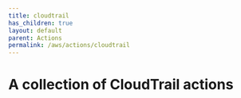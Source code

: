 ```yaml
---
title: cloudtrail
has_children: true
layout: default
parent: Actions
permalink: /aws/actions/cloudtrail
---
```


# A collection of CloudTrail actions